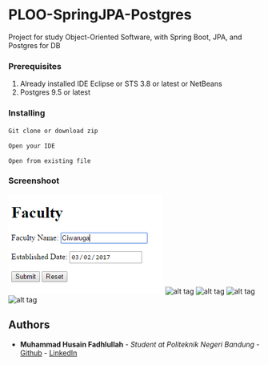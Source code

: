 # PLOO-SpringJPA-Postgres

Project for study Object-Oriented Software, with Spring Boot, JPA, and Postgres for DB

### Prerequisites

1. Already installed IDE Eclipse or STS 3.8 or latest or NetBeans
2. Postgres 9.5 or latest

### Installing

```
Git clone or download zip
```

```
Open your IDE
```

```
Open from existing file 
```

### Screenshoot

![alt tag](https://github.com/toxinoid00/PLOO-SpringJPA-Postgres/blob/master/src/images/2.PNG)
![alt tag](https://github.com/toxinoid00/PLOO-SpringJPA-Postgres/blob/master/src/images/3.PNG)
![alt tag](https://github.com/toxinoid00/PLOO-SpringJPA-Postgres/blob/master/src/images/4.PNG)
![alt tag](https://github.com/toxinoid00/PLOO-SpringJPA-Postgres/blob/master/src/images/5.PNG)
![alt tag](https://github.com/toxinoid00/PLOO-SpringJPA-Postgres/blob/master/src/images/6.PNG)

## Authors

* **Muhammad Husain Fadhlullah** - *Student at Politeknik Negeri Bandung* - [Github](https://github.com/toxinoid00) - [LinkedIn](https://www.linkedin.com/in/muhammad-husain-fadhlullah-90607a119/)